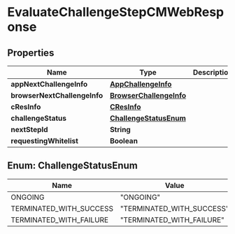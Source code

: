 # EvaluateChallengeStepCMWebResponse

## Properties
Name | Type | Description | Notes
------------ | ------------- | ------------- | -------------
**appNextChallengeInfo** | [**AppChallengeInfo**](AppChallengeInfo.md) |  |  [optional]
**browserNextChallengeInfo** | [**BrowserChallengeInfo**](BrowserChallengeInfo.md) |  |  [optional]
**cResInfo** | [**CResInfo**](CResInfo.md) |  |  [optional]
**challengeStatus** | [**ChallengeStatusEnum**](#ChallengeStatusEnum) |  |  [optional]
**nextStepId** | **String** |  |  [optional]
**requestingWhitelist** | **Boolean** |  |  [optional]

<a name="ChallengeStatusEnum"></a>
## Enum: ChallengeStatusEnum
Name | Value
---- | -----
ONGOING | &quot;ONGOING&quot;
TERMINATED_WITH_SUCCESS | &quot;TERMINATED_WITH_SUCCESS&quot;
TERMINATED_WITH_FAILURE | &quot;TERMINATED_WITH_FAILURE&quot;

